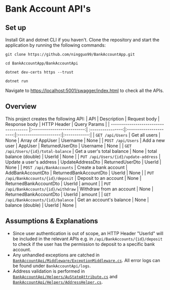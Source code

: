 # Bank Account API's

## Set up
Install Git and dotnet CLI if you haven't. Clone the repository and start the application by running the following commands:
```
git clone https://github.com/ningguo99/BankAccountApp.git
```
```
cd BankAccountApp/BankAccountApi
```
```
dotnet dev-certs https --trust
```
```
dotnet run
```
Navigate to [https://localhost:5001/swagger/index.html](https://localhost:5001/swagger/index.html) to check all the APIs.

## Overview
This project creates the following API:
| API                                   | Description                | Request body      | Response body          | HTTP Header           | Query Params |
| ------------------------------------- |:--------------------------:| :----------------:|:----------------------:|:---------------------:|:------------:|
| `GET /api/Users`                      | Get all users              | None              | Array of AppUser       | Username              | None         |
| `POST /api/Users`                     | Add a new user             | AppUser           | ReturnedUserDto        | Username              | None         |
| `GET /api/Users/{id}/total-balance`   | Get a user's total balance | None              | total balance (double) | UserId                | None         |
| `PUT /api/Users/{id}/update-address`  | Update a user's address    | UpdateAddressDto  | ReturnedUserDto        | UserId                | None         |
| `POST /api/BankAccounts`              | Create a bank account      | AddBankAccountDto | ReturnedBankAccountDto | UserId                | None         |
| `PUT /api/BankAccounts/{id}/deposit`  | Deposit to an account      | None              | ReturnedBankAccountDto | UserId                | amount       |
| `PUT /api/BankAccounts/{id}/withdraw` | Withdraw from an account   | None              | ReturnedBankAccountDto | UserId                | amount       |
| `GET /api/BankAccounts/{id}/balance`  | Get an account's balance   | None              | balance (double)       | UserId                | None         |

## Assumptions & Explanations
* Since user authentication is out of scope, an HTTP Header "UserId" will be included in the relevant APIs e.g. in `/api/BankAccounts/{id}/deposit` to check if the user has the permission to deposit to a specific bank account.
* Any unhandled exceptions are catched in [`BankAccountApi/Middleware/ExceptionMiddleware.cs`](BankAccountApi/Middleware/ExceptionMiddleware.cs). All error logs can be found under `BankAccountApi/logs`.
* Address validation is performed in [`BankAccountApi/Helpers/AuStateAttribute.cs`](BankAccountApi/Helpers/AuStateAttribute.cs) and [`BankAccountApi/Helpers/AddressHelper.cs`](BankAccountApi/Helpers/AddressHelper.cs).